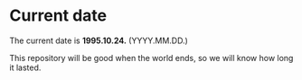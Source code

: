 # Current date

The current date is **1995.10.24.** (YYYY.MM.DD.)

This repository will be good when the world ends, so we will know how long it lasted.